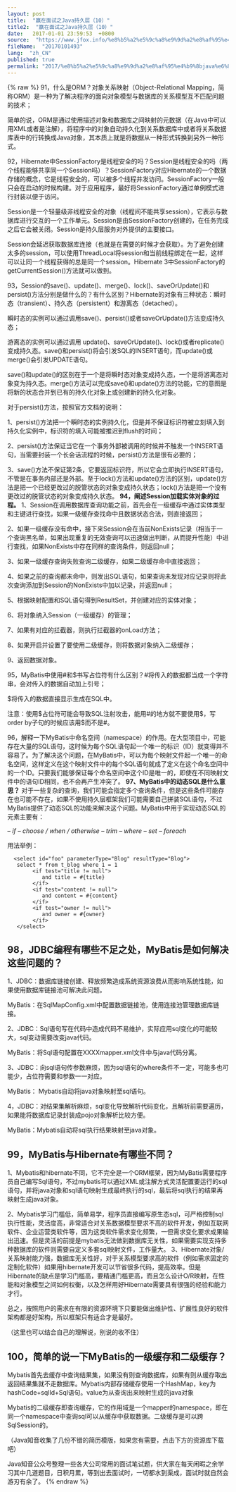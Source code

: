 ```yaml
---
layout: post
title:  "赢在面试之Java持久层（10）"
title2:  "赢在面试之Java持久层（10）"
date:   2017-01-01 23:59:53  +0800
source:  "https://www.jfox.info/%e8%b5%a2%e5%9c%a8%e9%9d%a2%e8%af%95%e4%b9%8bjava%e6%8c%81%e4%b9%85%e5%b1%8210.html"
fileName:  "20170101493"
lang:  "zh_CN"
published: true
permalink: "2017/%e8%b5%a2%e5%9c%a8%e9%9d%a2%e8%af%95%e4%b9%8bjava%e6%8c%81%e4%b9%85%e5%b1%8210.html"
---
```

{% raw %}
91，什么是ORM？对象关系映射（Object-Relational Mapping，简称ORM）是一种为了解决程序的面向对象模型与数据库的关系模型互不匹配问题的技术； 

简单的说，ORM是通过使用描述对象和数据库之间映射的元数据（在Java中可以用XML或者是注解），将程序中的对象自动持久化到关系数据库中或者将关系数据库表中的行转换成Java对象，其本质上就是将数据从一种形式转换到另外一种形式。

 92，Hibernate中SessionFactory是线程安全的吗？Session是线程安全的吗（两个线程能够共享同一个Session吗）？SessionFactory对应Hibernate的一个数据存储的概念，它是线程安全的，可以被多个线程并发访问。SessionFactory一般只会在启动的时候构建。对于应用程序，最好将SessionFactory通过单例模式进行封装以便于访问。 

Session是一个轻量级非线程安全的对象（线程间不能共享session），它表示与数据库进行交互的一个工作单元。Session是由SessionFactory创建的，在任务完成之后它会被关闭。Session是持久层服务对外提供的主要接口。

Session会延迟获取数据库连接（也就是在需要的时候才会获取）。为了避免创建太多的session，可以使用ThreadLocal将session和当前线程绑定在一起，这样可以让同一个线程获得的总是同一个session。Hibernate 3中SessionFactory的getCurrentSession()方法就可以做到。

 93，Session的save()、update()、merge()、lock()、saveOrUpdate()和persist()方法分别是做什么的？有什么区别？Hibernate的对象有三种状态：瞬时态（transient）、持久态（persistent）和游离态（detached）。 

 瞬时态的实例可以通过调用save()、persist()或者saveOrUpdate()方法变成持久态； 

 游离态的实例可以通过调用 update()、saveOrUpdate()、lock()或者replicate()变成持久态。save()和persist()将会引发SQL的INSERT语句，而update()或merge()会引发UPDATE语句。 

save()和update()的区别在于一个是将瞬时态对象变成持久态，一个是将游离态对象变为持久态。merge()方法可以完成save()和update()方法的功能，它的意图是将新的状态合并到已有的持久化对象上或创建新的持久化对象。

对于persist()方法，按照官方文档的说明：

1、persist()方法把一个瞬时态的实例持久化，但是并不保证标识符被立刻填入到持久化实例中，标识符的填入可能被推迟到flush的时间；

2、persist()方法保证当它在一个事务外部被调用的时候并不触发一个INSERT语句，当需要封装一个长会话流程的时候，persist()方法是很有必要的；

3、save()方法不保证第2条，它要返回标识符，所以它会立即执行INSERT语句，不管是在事务内部还是外部。至于lock()方法和update()方法的区别，update()方法是把一个已经更改过的脱管状态的对象变成持久状态；lock()方法是把一个没有更改过的脱管状态的对象变成持久状态。
**94，阐述Session加载实体对象的过程。**
1、Session在调用数据库查询功能之前，首先会在一级缓存中通过实体类型和主键进行查找，如果一级缓存查找命中且数据状态合法，则直接返回；

2、如果一级缓存没有命中，接下来Session会在当前NonExists记录（相当于一个查询黑名单，如果出现重复的无效查询可以迅速做出判断，从而提升性能）中进行查找，如果NonExists中存在同样的查询条件，则返回null；

3、如果一级缓存查询失败查询二级缓存，如果二级缓存命中直接返回；

4、如果之前的查询都未命中，则发出SQL语句，如果查询未发现对应记录则将此次查询添加到Session的NonExists中加以记录，并返回null；

5、根据映射配置和SQL语句得到ResultSet，并创建对应的实体对象；

6、将对象纳入Session（一级缓存）的管理；

7、如果有对应的拦截器，则执行拦截器的onLoad方法；

8、如果开启并设置了要使用二级缓存，则将数据对象纳入二级缓存；

9、返回数据对象。

 95，MyBatis中使用#和$书写占位符有什么区别？#将传入的数据都当成一个字符串，会对传入的数据自动加上引号； 

$将传入的数据直接显示生成在SQL中。

注意：使用$占位符可能会导致SQL注射攻击，能用#的地方就不要使用$，写order by子句的时候应该用$而不是#。

 96，解释一下MyBatis中命名空间（namespace）的作用。在大型项目中，可能存在大量的SQL语句，这时候为每个SQL语句起一个唯一的标识（ID）就变得并不容易了。为了解决这个问题，在MyBatis中，可以为每个映射文件起一个唯一的命名空间，这样定义在这个映射文件中的每个SQL语句就成了定义在这个命名空间中的一个ID。只要我们能够保证每个命名空间中这个ID是唯一的，即使在不同映射文件中的语句ID相同，也不会再产生冲突了。 
**97、MyBatis中的动态SQL是什么意思？**
对于一些复杂的查询，我们可能会指定多个查询条件，但是这些条件可能存在也可能不存在，如果不使用持久层框架我们可能需要自己拼装SQL语句，不过MyBatis提供了动态SQL的功能来解决这个问题。MyBatis中用于实现动态SQL的元素主要有：

*– if    – choose / when / otherwise    – trim    – where    – set     – foreach*

 用法举例： 

      <select id="foo" parameterType="Blog" resultType="Blog">        
       select * from t_blog where 1 = 1
            <if test="title != null">            
               and title = #{title}
            </if>
            <if test="content != null">            
               and content = #{content}
            </if>
            <if test="owner != null">            
               and owner = #{owner}
            </if>
       </select>

##  98，JDBC编程有哪些不足之处，MyBatis是如何解决这些问题的？ 

1、JDBC：数据库链接创建、释放频繁造成系统资源浪费从而影响系统性能，如果使用数据库链接池可解决此问题。

MyBatis：在SqlMapConfig.xml中配置数据链接池，使用连接池管理数据库链接。

2、JDBC：Sql语句写在代码中造成代码不易维护，实际应用sql变化的可能较大，sql变动需要改变java代码。

MyBatis：将Sql语句配置在XXXXmapper.xml文件中与java代码分离。

3、JDBC：向sql语句传参数麻烦，因为sql语句的where条件不一定，可能多也可能少，占位符需要和参数一一对应。

MyBatis： Mybatis自动将java对象映射至sql语句。

4，JDBC：对结果集解析麻烦，sql变化导致解析代码变化，且解析前需要遍历，如果能将数据库记录封装成pojo对象解析比较方便。

MyBatis：Mybatis自动将sql执行结果映射至java对象。

##  99，MyBatis与Hibernate有哪些不同？ 

1、Mybatis和hibernate不同，它不完全是一个ORM框架，因为MyBatis需要程序员自己编写Sql语句，不过mybatis可以通过XML或注解方式灵活配置要运行的sql语句，并将java对象和sql语句映射生成最终执行的sql，最后将sql执行的结果再映射生成java对象。

2、Mybatis学习门槛低，简单易学，程序员直接编写原生态sql，可严格控制sql执行性能，灵活度高，非常适合对关系数据模型要求不高的软件开发，例如互联网软件、企业运营类软件等，因为这类软件需求变化频繁，一但需求变化要求成果输出迅速。但是灵活的前提是mybatis无法做到数据库无关性，如果需要实现支持多种数据库的软件则需要自定义多套sql映射文件，工作量大。                3、Hibernate对象/关系映射能力强，数据库无关性好，对于关系模型要求高的软件（例如需求固定的定制化软件）如果用hibernate开发可以节省很多代码，提高效率。但是Hibernate的缺点是学习门槛高，要精通门槛更高，而且怎么设计O/R映射，在性能和对象模型之间如何权衡，以及怎样用好Hibernate需要具有很强的经验和能力才行。          

总之，按照用户的需求在有限的资源环境下只要能做出维护性、扩展性良好的软件架构都是好架构，所以框架只有适合才是最好。

（这里也可以结合自己的理解说，别说的收不住）

##  100，简单的说一下MyBatis的一级缓存和二级缓存？ 

Mybatis首先去缓存中查询结果集，如果没有则查询数据库，如果有则从缓存取出返回结果集就不走数据库。Mybatis内部存储缓存使用一个HashMap，key为hashCode+sqlId+Sql语句。value为从查询出来映射生成的java对象

Mybatis的二级缓存即查询缓存，它的作用域是一个mapper的namespace，即在同一个namespace中查询sql可以从缓存中获取数据。二级缓存是可以跨SqlSession的。

（Java知音收集了几份不错的简历模版，如果您有需要，点击下方的资源库下载吧）

Java知音公众号整理一些各大公司常用的面试笔试题，供大家在每天闲暇之余学习其中几道题目，日积月累，等到出去面试时，一切都水到渠成，面试时就自然会游刃有余了。
{% endraw %}